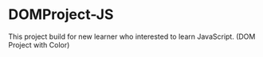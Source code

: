 # DOMProject-JS
This project build for new learner who interested to learn JavaScript. (DOM Project with Color)
